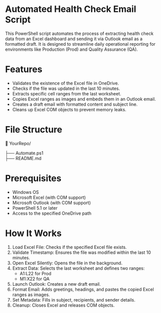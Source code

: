 # Automated Health Check Email Script
This PowerShell script automates the process of extracting health check data from an Excel dashboard and sending it via Outlook email as a formatted draft. It is designed to streamline daily operational reporting for environments like Production (Prod) and Quality Assurance (QA).
# Features
- Validates the existence of the Excel file in OneDrive.
- Checks if the file was updated in the last 10 minutes.
- Extracts specific cell ranges from the last worksheet.
- Copies Excel ranges as images and embeds them in an Outlook email.
- Creates a draft email with formatted content and subject line.
- Cleans up Excel COM objects to prevent memory leaks.
# File Structure
📂 YourRepo/

├── Automate.ps1       
├── README.md     
# Prerequisites
- Windows OS
- Microsoft Excel (with COM support)
- Microsoft Outlook (with COM support)
- PowerShell 5.1 or later
- Access to the specified OneDrive path
# How It Works
1. Load Excel File: Checks if the specified Excel file exists.
2. Validate Timestamp: Ensures the file was modified within the last 10 minutes.
3. Open Excel Silently: Opens the file in the background.
4. Extract Data: Selects the last worksheet and defines two ranges:
   - A1:L22 for Prod
   - M1:X22 for QA
5. Launch Outlook: Creates a new draft email.
6. Format Email: Adds greetings, headings, and pastes the copied Excel ranges as images.
7. Set Metadata: Fills in subject, recipients, and sender details.
8. Cleanup: Closes Excel and releases COM objects.
